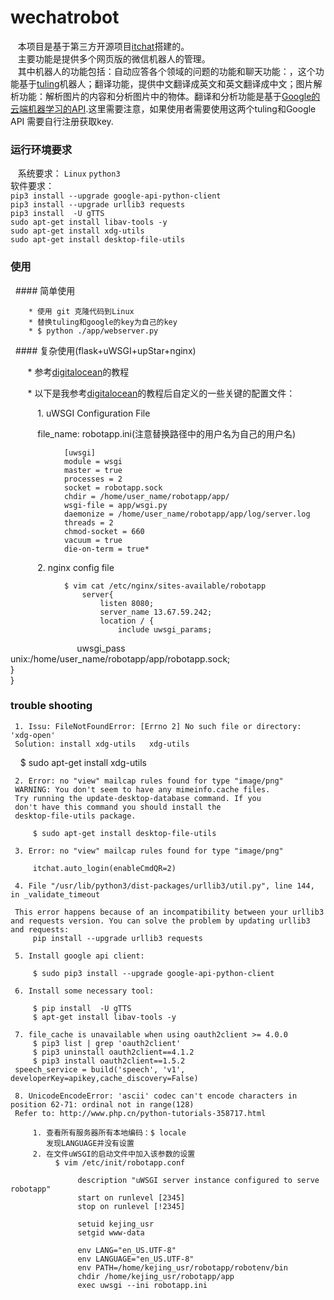 # wechatrobot
    本项目是基于第三方开源项目[itchat](https://github.com/littlecodersh/ItChat "itchat")搭建的。    
    主要功能是提供多个网页版的微信机器人的管理。    
    其中机器人的功能包括：自动应答各个领域的问题的功能和聊天功能：，这个功能基于[tuling](http://www.tuling123.com/ "tuling")机器人；翻译功能，提供中文翻译成英文和英文翻译成中文；图片解析功能：解析图片的内容和分析图片中的物体。翻译和分析功能是基于[Google的云端机器学习的API](https://console.cloud.google.com "Google API").这里需要注意，如果使用者需要使用这两个tuling和Google API 需要自行注册获取key.
    
### 运行环境要求
    系统要求： `Linux` `python3`   
    软件要求：   
    `pip3 install --upgrade google-api-python-client`   
        `pip3 install --upgrade urllib3 requests`   
        `pip3 install  -U gTTS`   
        `sudo apt-get install libav-tools -y`   
        `sudo apt-get install xdg-utils`   
        `sudo apt-get install desktop-file-utils`   
        

### 使用
   #### 简单使用    
    
        * 使用 git 克隆代码到Linux    
        * 替换tuling和google的key为自己的key    
        * $ python ./app/webserver.py    
        
   #### 复杂使用(flask+uWSGI+upStar+nginx)    
    
        * 参考[digitalocean](https://www.digitalocean.com/community/tutorials/how-to-serve-flask-applications-with-uwsgi-and-nginx-on-ubuntu-14-04 "digitalocean")的教程    
        
        * 以下是我参考[digitalocean](https://www.digitalocean.com/community/tutorials/how-to-serve-flask-applications-with-uwsgi-and-nginx-on-ubuntu-14-04 "digitalocean")的教程后自定义的一些关键的配置文件：    
        
            1. uWSGI Configuration File    
            
            file_name: robotapp.ini(注意替换路径中的用户名为自己的用户名)    
            
                [uwsgi]    
                module = wsgi    
                master = true    
                processes = 2    
                socket = robotapp.sock    
                chdir = /home/user_name/robotapp/app/    
                wsgi-file = app/wsgi.py    
                daemonize = /home/user_name/robotapp/app/log/server.log    
                threads = 2    
                chmod-socket = 660    
                vacuum = true    
                die-on-term = true*    
                

            2. nginx config file
                
                $ vim cat /etc/nginx/sites-available/robotapp    
                    server{    
                        listen 8080;    
                        server_name 13.67.59.242;    
                        location / {    
                            include uwsgi_params;    
                            uwsgi_pass unix:/home/user_name/robotapp/app/robotapp.sock;     
                        }    
                    }    
                
### trouble shooting
     1. Issu: FileNotFoundError: [Errno 2] No such file or directory: 'xdg-open'
     Solution: install xdg-utils   xdg-utils  

         $ sudo apt-get install xdg-utils

     2. Error: no "view" mailcap rules found for type "image/png"
     WARNING: You don't seem to have any mimeinfo.cache files.
     Try running the update-desktop-database command. If you
     don't have this command you should install the
     desktop-file-utils package.

         $ sudo apt-get install desktop-file-utils

     3. Error: no "view" mailcap rules found for type "image/png"

         itchat.auto_login(enableCmdQR=2)

     4. File "/usr/lib/python3/dist-packages/urllib3/util.py", line 144, in _validate_timeout

     This error happens because of an incompatibility between your urllib3 and requests version. You can solve the problem by updating urllib3 and requests:
         pip install --upgrade urllib3 requests

     5. Install google api client:

         $ sudo pip3 install --upgrade google-api-python-client

     6. Install some necessary tool:

         $ pip install  -U gTTS
         $ apt-get install libav-tools -y

     7. file_cache is unavailable when using oauth2client >= 4.0.0
         $ pip3 list | grep 'oauth2client' 
         $ pip3 uninstall oauth2client==4.1.2
         $ pip3 install oauth2client==1.5.2
     speech_service = build('speech', 'v1', developerKey=apikey,cache_discovery=False)

     8. UnicodeEncodeError: 'ascii' codec can't encode characters in position 62-71: ordinal not in range(128)
     Refer to: http://www.php.cn/python-tutorials-358717.html

         1. 查看所有服务器所有本地编码：$ locale
            发现LANGUAGE并没有设置
         2. 在文件uWSGI的启动文件中加入该参数的设置
              $ vim /etc/init/robotapp.conf

                   description "uWSGI server instance configured to serve robotapp"
                   start on runlevel [2345]
                   stop on runlevel [!2345]

                   setuid kejing_usr
                   setgid www-data

                   env LANG="en_US.UTF-8"
                   env LANGUAGE="en_US.UTF-8"
                   env PATH=/home/kejing_usr/robotapp/robotenv/bin
                   chdir /home/kejing_usr/robotapp/app
                   exec uwsgi --ini robotapp.ini

